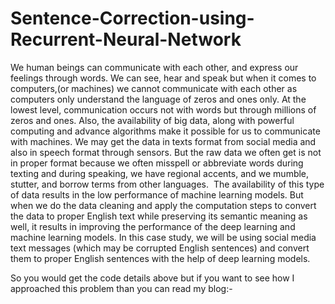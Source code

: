 # Sentence-Correction-using-Recurrent-Neural-Network

We human beings can communicate with each other, and express our feelings through words. We can see, hear and speak but when it comes to computers,(or machines) we cannot communicate with each other as computers only understand the language of zeros and ones only. At the lowest level, communication occurs not with words but through millions of zeros and ones. Also, the availability of big data, along with powerful computing and advance algorithms make it possible for us to communicate with machines. We may get the data in texts format from social media and also in speech format through sensors. But the raw data we often get is not in proper format because we often misspell or abbreviate words during texting and during speaking, we have regional accents, and we mumble, stutter, and borrow terms from other languages. 
The availability of this type of data results in the low performance of machine learning models. But when we do the data cleaning and apply the computation steps to convert the data to proper English text while preserving its semantic meaning as well, it results in improving the performance of the deep learning and machine learning models. In this case study, we will be using social media text messages (which may be corrupted English sentences) and convert them to proper English sentences with the help of deep learning models.

So you would get the code details above but if you want to see how I approached this problem than you can read my blog:- 
